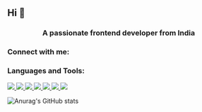 ## Hi 👋

<h3 align="center">A passionate frontend developer from India</h3>

<h3 align="left">Connect with me:</h3>
<p align="left">
</p>

<h3 align="left">Languages and Tools:</h3>
<p align="left"> <a href="https://www.w3schools.com/css/" target="_blank" rel="noreferrer"><img src="https://img.shields.io/badge/css3-20232a.svg?style=for-the-badge&logo=css3&logoColor=61DAFB" />
</a> <a href="https://git-scm.com/" target="_blank" rel="noreferrer"> <img src="https://img.shields.io/badge/git-20232a.svg?style=for-the-badge&logo=git&logoColor=61DAFB" />
</a> <a href="https://www.w3.org/html/" target="_blank" rel="noreferrer"><img src="https://img.shields.io/badge/html5-20232a.svg?style=for-the-badge&logo=html5&logoColor=61DAFB" />
</a> <a href="https://www.java.com" target="_blank" rel="noreferrer"><img src="https://img.shields.io/badge/java-20232a.svg?style=for-the-badge&logo=java&logoColor=61DAFB" />
</a> <a href="https://developer.mozilla.org/en-US/docs/Web/JavaScript" target="_blank" rel="noreferrer"><img src="https://img.shields.io/badge/javascript-20232a.svg?style=for-the-badge&logo=javascript&logoColor=61DAFB" />
</a> <a href="https://www.oracle.com/" target="_blank" rel="noreferrer"><img src="https://img.shields.io/badge/oracle-20232a.svg?style=for-the-badge&logo=oracle&logoColor=61DAFB" />
</a> <a href="https://www.python.org" target="_blank" rel="noreferrer"><img src="https://img.shields.io/badge/python-20232a.svg?style=for-the-badge&logo=python&logoColor=61DAFB" />
</a> </p>

![Anurag's GitHub stats](https://github-readme-stats.vercel.app/api?username=smal1cat&show_icons=true&theme=radical)

